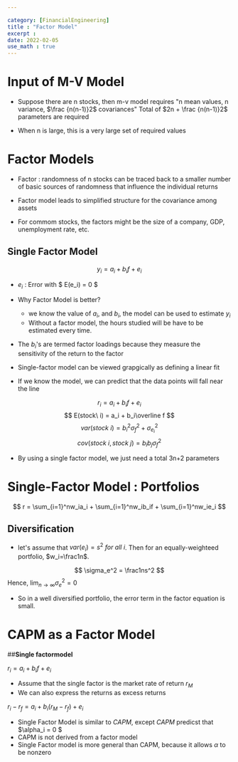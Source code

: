 ```yaml
---

category: [FinancialEngineering]
title : "Factor Model"
excerpt : 
date: 2022-02-05
use_math : true
---
```


# __Input of M-V Model__

+ Suppose there are n stocks, then m-v model requires "n mean values, n variance, $\frac {n(n-1)}2$ covariances"
Total of $2n + \frac  {n(n-1)}2$ parameters are required

+ When n is large, this is a very large set of required values

# __Factor Models__

+ Factor : randomness of n stocks can be traced back to a smaller number of basic sources of randomness that influence the individual returns

+ Factor model leads to simplified structure for the covariance among assets

+ For commom stocks, the factors might be the size of a company, GDP, unemployment rate, etc.

## __Single Factor Model__
$$
y_i = a_i + b_if + e_i
$$

+ $e_i$ : Error 
with $ E(e_i) = 0 $

+ Why Factor Model is better?

    + we know the value of $a_i$, and $b_i$, the model can be used to estimate $y_i$
    + Without a factor model, the hours studied will be have to be estimated every time.

+ The $b_i$'s are termed factor loadings because they measure the sensitivity of the return to the factor

+ Single-factor model can be viewed grapgically as defining a linear fit

+ If we know the model, we can predict that the data points will fall near the line

$$
r_i = a_i + b_if + e_i
$$
$$
E(stock\  i)  = a_i + b_i\overline f
$$
$$
var(stock\ i) = b_i^2\sigma_f^2 + \sigma_{e_i}^2
$$
$$
cov(stock\ i, stock\ j ) = b_ib_j\sigma_f^2
$$

+ By using a single factor model, we just need a total 3n+2 parameters  

# __Single-Factor Model : Portfolios__

$$
r = \sum_{i=1}^nw_ia_i + \sum_{i=1}^nw_ib_if + \sum_{i=1}^nw_ie_i
$$

## Diversification
+ let's assume that $var(e_i) = s^2 \ for \ all \ i$. Then for an equally-weighteed portfolio, $w_i=\frac1n$.

$$
\sigma_e^2 = \frac1ns^2
$$
Hence, $\lim_{n\rightarrow \infty}\sigma_e^2 = 0$

+ So in a well diversified portfolio, the error term in the factor equation is small.

# __CAPM as a Factor Model__

##__Single factormodel__

$r_i = a_i + b_if + e_i$

+ Assume that the single factor is the market rate of return $r_M$
+ We can also express the returns as excess returns 

$r_i -r_f= a_i + b_i(r_M - r_f) + e_i$

+ Single Factor Model is similar to _CAPM_, except _CAPM_ predicst that $\alpha_i = 0 $
+ CAPM is not derived from a factor model
+ Single Factor model is more general than CAPM, because it allows $\alpha$ to be nonzero




